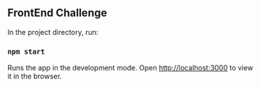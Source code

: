 
## FrontEnd Challenge

In the project directory, run:

### `npm start`

Runs the app in the development mode.
Open [http://localhost:3000](http://localhost:3000) to view it in the browser.

